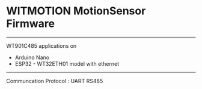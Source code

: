 # WITMOTION MotionSensor Firmware
---
WT901C485 applications on
- Arduino Nano
- ESP32 - WT32ETH01 model with ethernet
---
Communcation Protocol : UART RS485
